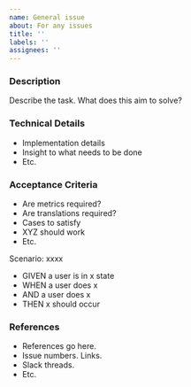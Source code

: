 ```yaml
---
name: General issue
about: For any issues
title: ''
labels: ''
assignees: ''
---
```


### **Description**

Describe the task. What does this aim to solve?

### **Technical Details**

-   Implementation details
-   Insight to what needs to be done
-   Etc.

### **Acceptance Criteria**

-   Are metrics required?
-   Are translations required?
-   Cases to satisfy
-   XYZ should work
-   Etc.

Scenario: xxxx
- GIVEN a user is in x state
- WHEN a user does x
- AND a user does x
- THEN x should occur

### **References**

-   References go here.
-   Issue numbers. Links.
-   Slack threads.
-   Etc.
